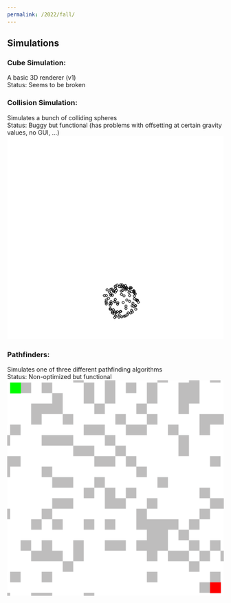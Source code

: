 ```yaml
---
permalink: /2022/fall/
---
```

## Simulations
### Cube Simulation:
A basic 3D renderer (v1)  
Status: Seems to be broken
<!-- ![][cube simulation gif] -->

### Collision Simulation:
Simulates a bunch of colliding spheres  
Status: Buggy but functional (has problems with offsetting at certain gravity values, no GUI, ...)
![](2022/Fall/Deployable/collisionSim.gif)

### Pathfinders:
Simulates one of three different pathfinding algorithms  
Status: Non-optimized but functional
![](2022/Fall/Deployable/pathfinders.gif)